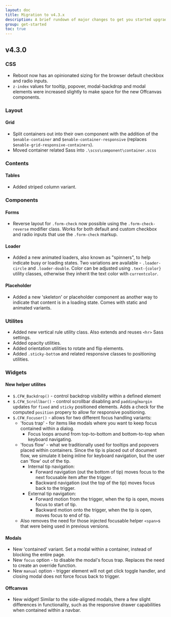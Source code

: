 ```yaml
---
layout: doc
title: Migration to v4.3.x
description: A brief rundown of major changes to get you started upgrading.
group: get-started
toc: true
---
```


## v4.3.0

### CSS
- Reboot now has an opinionated sizing for the browser default checkbox and radio inputs.
- `z-index` values for tooltip, popover, modal-backdrop and modal elements were increased slightly to make space for the new Offcanvas components.

### Layout

#### Grid
- Split containers out into their own component with the addition of the `$enable-container` and `$enable-container-responsive` (replaces `$enable-grid-responsive-containers`).
- Moved container related Sass into `.\scss\component\container.scss`

### Contents

#### Tables
- Added striped column variant.

### Components

#### Forms
- Reverse layout for `.form-check` now possible using the `.form-check-reverse` modifier class.  Works for both default and custom checkbox and radio inputs that use the `.form-check` markup.

#### Loader
- Added a new animated loaders, also known as "spinners", to help indicate busy or loading states. Two variations are available - `.loader-circle` and `.loader-double`. Color can be adjusted using `.text-{color}` utility classes, otherwise they inherit the text color with `currentcolor`.

#### Placeholder
- Added a new 'skeleton' or placeholder component as another way to indicate that content is in a loading state.  Comes with static and animated variants.

### Utilites
- Added new vertical rule utility class. Also extends and reuses `<hr>` Sass settings.
- Added opacity utilities.
- Added orientation utilities to rotate and flip elements.
- Added `.sticky-bottom` and related responsive classes to positioning utilities.

### Widgets

#### New helper utilites
- `$.CFW_Backdrop()` - control backdrop visibility within a defined element
- `$.CFW_Scrollbar()` - control scrollbar disabling and `padding`/`margin` updates for `fixed` and `sticky` positioned elements.  Adds a check for the computed `position` propery to allow for responsive positioning.
- `$.CFW_Focuser()` - allows for two different focus handling variants:
  - 'focus trap' - for items like modals where you want to keep focus contained within a dialog.
    - Focus loops around from top-to-bottom and bottom-to-top when keyboard navigating.
  - 'focus flow' - what we traditionally used for tooltips and popovers placed within containers. Since the tip is placed out of document flow, we simulate it being inline for keyboard navigation, but the user can 'flow' out of the tip.
    - Internal tip navigation:
      - Forward navigation (out the bottom of tip) moves focus to the next focusable item after the trigger.
      - Backward navigation (out the top of the tip) moves focus back to the trigger.
    - External tip navigation:
      - Forward motion from the trigger, when the tip is open, moves focus to start of tip.
      - Backward motion onto the trigger, when the tip is open, moves focus to end of tip.
  - Also removes the need for those injected focusable helper `<span>`s that were being used in previous versions.

#### Modals
- New 'contained' variant.  Set a modal within a container, instead of blocking the entire page.
- New `focus` option - to disable the modal's focus trap.  Replaces the need to create an override function.
- New `manual` option - trigger element will not get click toggle handler, and closing modal does not force focus back to trigger.

#### Offcanvas
- New widget!  Similar to the side-aligned modals, there a few slight differences in functionality, such as the responsive drawer capabilities when contained within a navbar.